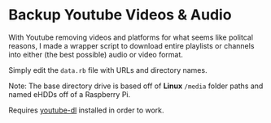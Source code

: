 # Backup Youtube Videos & Audio

With Youtube removing videos and platforms for what seems like politcal reasons, I made a wrapper script to download entire playlists or channels into either (the best possible) audio or video format.

Simply edit the `data.rb` file with URLs and directory names.

Note: The base directory drive is based off of **Linux** `/media` folder paths and named eHDDs off of a Raspberry Pi.

Requires [youtube-dl](https://youtube-dl.org/) installed in order to work.

